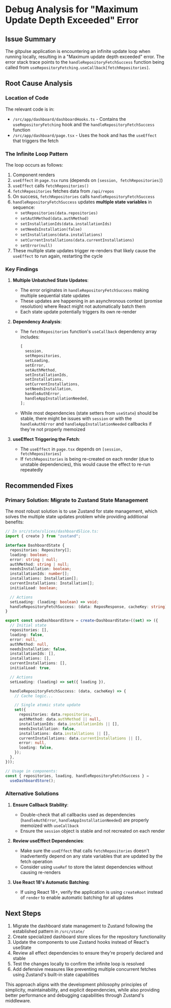 # Debug Analysis for "Maximum Update Depth Exceeded" Error

## Issue Summary

The gitpulse application is encountering an infinite update loop when running locally, resulting in a "Maximum update depth exceeded" error. The error stack trace points to the `handleRepositoryFetchSuccess` function being called from `useRepositoryFetching.useCallback[fetchRepositories]`.

## Root Cause Analysis

### Location of Code

The relevant code is in:

- `/src/app/dashboard/dashboardHooks.ts` - Contains the `useRepositoryFetching` hook and the `handleRepositoryFetchSuccess` function
- `/src/app/dashboard/page.tsx` - Uses the hook and has the `useEffect` that triggers the fetch

### The Infinite Loop Pattern

The loop occurs as follows:

1. Component renders
2. `useEffect` in `page.tsx` runs (depends on `[session, fetchRepositories]`)
3. `useEffect` calls `fetchRepositories()`
4. `fetchRepositories` fetches data from `/api/repos`
5. On success, `fetchRepositories` calls `handleRepositoryFetchSuccess`
6. `handleRepositoryFetchSuccess` updates **multiple state variables** in sequence:
   - `setRepositories(data.repositories)`
   - `setAuthMethod(data.authMethod)`
   - `setInstallationIds(data.installationIds)`
   - `setNeedsInstallation(false)`
   - `setInstallations(data.installations)`
   - `setCurrentInstallations(data.currentInstallations)`
   - `setError(null)`
7. These multiple state updates trigger re-renders that likely cause the `useEffect` to run again, restarting the cycle

### Key Findings

1. **Multiple Unbatched State Updates**:

   - The error originates in `handleRepositoryFetchSuccess` making multiple sequential state updates
   - These updates are happening in an asynchronous context (promise resolution) where React might not automatically batch them
   - Each state update potentially triggers its own re-render

2. **Dependency Analysis**:
   - The `fetchRepositories` function's `useCallback` dependency array includes:
     ```javascript
     [
       session,
       setRepositories,
       setLoading,
       setError,
       setAuthMethod,
       setInstallationIds,
       setInstallations,
       setCurrentInstallations,
       setNeedsInstallation,
       handleAuthError,
       handleAppInstallationNeeded,
     ];
     ```
   - While most dependencies (state setters from `useState`) should be stable, there might be issues with `session` or with the `handleAuthError` and `handleAppInstallationNeeded` callbacks if they're not properly memoized
3. **useEffect Triggering the Fetch**:
   - The `useEffect` in `page.tsx` depends on `[session, fetchRepositories]`
   - If `fetchRepositories` is being re-created on each render (due to unstable dependencies), this would cause the effect to re-run repeatedly

## Recommended Fixes

### Primary Solution: Migrate to Zustand State Management

The most robust solution is to use Zustand for state management, which solves the multiple state updates problem while providing additional benefits:

```typescript
// In src/state/slices/dashboardSlice.ts:
import { create } from "zustand";

interface DashboardState {
  repositories: Repository[];
  loading: boolean;
  error: string | null;
  authMethod: string | null;
  needsInstallation: boolean;
  installationIds: number[];
  installations: Installation[];
  currentInstallations: Installation[];
  initialLoad: boolean;

  // Actions
  setLoading: (loading: boolean) => void;
  handleRepositoryFetchSuccess: (data: ReposResponse, cacheKey: string) => void;
}

export const useDashboardStore = create<DashboardState>((set) => ({
  // Initial state
  repositories: [],
  loading: false,
  error: null,
  authMethod: null,
  needsInstallation: false,
  installationIds: [],
  installations: [],
  currentInstallations: [],
  initialLoad: true,

  // Actions
  setLoading: (loading) => set({ loading }),

  handleRepositoryFetchSuccess: (data, cacheKey) => {
    // Cache logic...

    // Single atomic state update
    set({
      repositories: data.repositories,
      authMethod: data.authMethod || null,
      installationIds: data.installationIds || [],
      needsInstallation: false,
      installations: data.installations || [],
      currentInstallations: data.currentInstallations || [],
      error: null,
      loading: false,
    });
  },
}));

// Usage in components:
const { repositories, loading, handleRepositoryFetchSuccess } =
  useDashboardStore();
```

### Alternative Solutions

1. **Ensure Callback Stability**:

   - Double-check that all callbacks used as dependencies (`handleAuthError`, `handleAppInstallationNeeded`) are properly memoized with `useCallback`
   - Ensure the `session` object is stable and not recreated on each render

2. **Review useEffect Dependencies**:

   - Make sure the `useEffect` that calls `fetchRepositories` doesn't inadvertently depend on any state variables that are updated by the fetch operation
   - Consider using `useRef` to store the latest dependencies without causing re-renders

3. **Use React 18's Automatic Batching**:
   - If using React 18+, verify the application is using `createRoot` instead of `render` to enable automatic batching for all updates

## Next Steps

1. Migrate the dashboard state management to Zustand following the established pattern in `/src/state/`
2. Create specialized dashboard store slices for the repository functionality
3. Update the components to use Zustand hooks instead of React's useState
4. Review all effect dependencies to ensure they're properly declared and stable
5. Test the changes locally to confirm the infinite loop is resolved
6. Add defensive measures like preventing multiple concurrent fetches using Zustand's built-in state capabilities

This approach aligns with the development philosophy principles of simplicity, maintainability, and explicit dependencies, while also providing better performance and debugging capabilities through Zustand's middleware.
